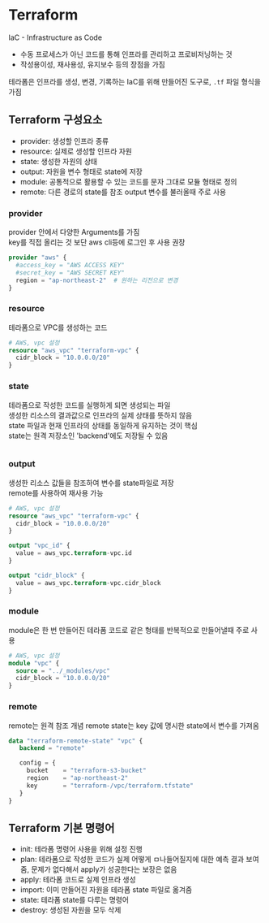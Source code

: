 # Terraform
IaC - Infrastructure as Code  
- 수동 프로세스가 아닌 코드를 통해 인프라를 관리하고 프로비저닝하는 것   
- 작성용이성, 재사용성, 유지보수 등의 장점을 가짐  

테라폼은 인프라를 생성, 변경, 기록하는 IaC를 위해 만들어진 도구로, `.tf` 파일 형식을 가짐  

## Terraform 구성요소
- provider: 생성할 인프라 종류
- resource: 실제로 생성할 인프라 자원
- state: 생성한 자원의 상태
- output: 자원을 변수 형태로 state에 저장
- module: 공통적으로 활용할 수 있는 코드를 문자 그대로 모듈 형태로 정의
- remote: 다른 경로의 state를 참조 output 변수를 불러올때 주로 사용

### provider
provider 안에서 다양한 Arguments를 가짐  
key를 직접 올리는 것 보단 aws cli등에 로그인 후 사용 권장  
```tf
provider "aws" {
  #access_key = "AWS ACCESS KEY"
  #secret_key = "AWS SECRET KEY" 
  region = "ap-northeast-2"  # 원하는 리전으로 변경
}
```

### resource
테라폼으로 VPC를 생성하는 코드  
```tf
# AWS, vpc 설정
resource "aws_vpc" "terraform-vpc" {
  cidr_block = "10.0.0.0/20"
}
```

### state
테라폼으로 작성한 코드를 실행하게 되면 생성되는 파일  
생성한 리소스의 결과값으로 인프라의 실제 상태를 뜻하지 않음  
state 파일과 현재 인프라의 상태를 동일하게 유지하는 것이 핵심  
state는 원격 저장소인 'backend'에도 저장될 수 있음  
```

```

### output
생성한 리소스 값들을 참조하여 변수를 state파일로 저장  
remote를 사용하여 재사용 가능  
```tf
# AWS, vpc 설정
resource "aws_vpc" "terraform-vpc" {
  cidr_block = "10.0.0.0/20"
}

output "vpc_id" {
  value = aws_vpc.terraform-vpc.id
}

output "cidr_block" {
  value = aws_vpc.terraform-vpc.cidr_block
}
```

### module
module은 한 번 만들어진 테라폼 코드로 같은 형태를 반복적으로 만들어낼때 주로 사용   
```tf
# AWS, vpc 설정
module "vpc" {
  source = "../_modules/vpc"
  cidr_block = "10.0.0.0/20"
}
```

### remote
remote는 원격 참조 개념
remote state는 key 값에 명시한 state에서 변수를 가져옴
```tf
data "terraform-remote-state" "vpc" {
   backend = "remote"

   config = {
     bucket    = "terraform-s3-bucket"
     region    = "ap-northeast-2"
     key       = "terraform-/vpc/terraform.tfstate"
   }
}
```

## Terraform 기본 명령어
- init: 테라폼 명령어 사용을 위해 설정 진행
- plan: 테라폼으로 작성한 코드가 실제 어떻게 ㅁ나들어질지에 대한 예측 결과 보여줌, 문제가 없다해서 apply가 성공한다는 보장은 없음
- apply: 테라폼 코드로 실제 인프라 생성
- import: 이미 만들어진 자원을 테라폼 state 파일로 옮겨줌
- state: 테라폼 state를 다루는 명령어
- destroy: 생성된 자원을 모두 삭제

  

